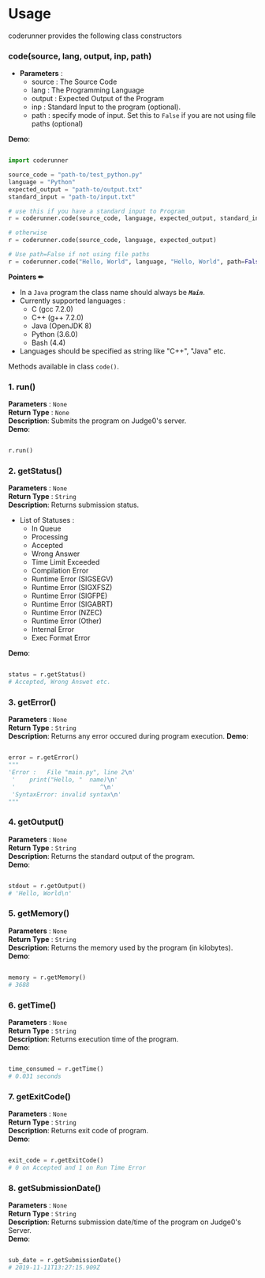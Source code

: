 # Usage

coderunner provides the following class constructors

### code(source, lang, output, inp, path)

* **Parameters** :
	- source : The Source Code
	- lang : The Programming Language
	- output : Expected Output of the Program
	- inp : Standard Input to the program (optional).
	- path : specify mode of input. Set this to `False` if you are not using file paths (optional)

**Demo**:
```python

import coderunner

source_code = "path-to/test_python.py"
language = "Python"
expected_output = "path-to/output.txt"
standard_input = "path-to/input.txt"

# use this if you have a standard input to Program
r = coderunner.code(source_code, language, expected_output, standard_input)

# otherwise
r = coderunner.code(source_code, language, expected_output)

# Use path=False if not using file paths
r = coderunner.code("Hello, World", language, "Hello, World", path=False)
```

**Pointers ✏**

- In a `Java` program the class name should always be ***`Main`***.<br>
- Currently supported languages :
	- C (gcc 7.2.0)
	- C++ (g++ 7.2.0)
	- Java (OpenJDK 8)
	- Python (3.6.0)
	- Bash (4.4)
- Languages should be specified as string like "C++", "Java" etc.


Methods available in class `code()`.

### 1. run()
**Parameters** : `None` <br>
**Return Type** : `None` <br>
**Description**: Submits the program on Judge0's server.<br>
**Demo**:
```python

r.run()

```

### 2. getStatus()

**Parameters** : `None` <br>
**Return Type** : `String` <br>
**Description**: Returns submission status.<br>

- List of Statuses :
	- In Queue
	- Processing
	- Accepted
	- Wrong Answer
	- Time Limit Exceeded
	- Compilation Error
	- Runtime Error (SIGSEGV)
	- Runtime Error (SIGXFSZ)
	- Runtime Error (SIGFPE)
	- Runtime Error (SIGABRT)
	- Runtime Error (NZEC)
	- Runtime Error (Other)
	- Internal Error
	- Exec Format Error

**Demo**:
```python

status = r.getStatus()
# Accepted, Wrong Answet etc.
```

### 3. getError()

**Parameters** : `None` <br>
**Return Type** : `String` <br>
**Description**: Returns any error occured during program execution.
**Demo**:
```python

error = r.getError()
"""
'Error :   File "main.py", line 2\n'
 '    print("Hello, "  name)\n'
 '                        ^\n'
 'SyntaxError: invalid syntax\n'
"""
```

### 4. getOutput()

**Parameters** : `None` <br>
**Return Type** : `String` <br>
**Description**: Returns the standard output of the program.<br>
**Demo**:
```python

stdout = r.getOutput()
# 'Hello, World\n'
```

### 5. getMemory()

**Parameters** : `None` <br>
**Return Type** : `String` <br>
**Description**: Returns the memory used by the program (in kilobytes).<br>
**Demo**:
```python

memory = r.getMemory()
# 3688
```

### 6. getTime()

**Parameters** : `None` <br>
**Return Type** : `String` <br>
**Description**: Returns execution time of the program. <br>
**Demo**:
```python

time_consumed = r.getTime()
# 0.031 seconds
```

### 7. getExitCode()

**Parameters** : `None` <br>
**Return Type** : `String` <br>
**Description**: Returns exit code of program. <br>
**Demo**:
```python

exit_code = r.getExitCode()
# 0 on Accepted and 1 on Run Time Error
```

### 8. getSubmissionDate()

**Parameters** : `None` <br>
**Return Type** : `String` <br>
**Description**: Returns submission date/time of the program on Judge0's Server. <br>
**Demo**:
```python

sub_date = r.getSubmissionDate()
# 2019-11-11T13:27:15.909Z
```
